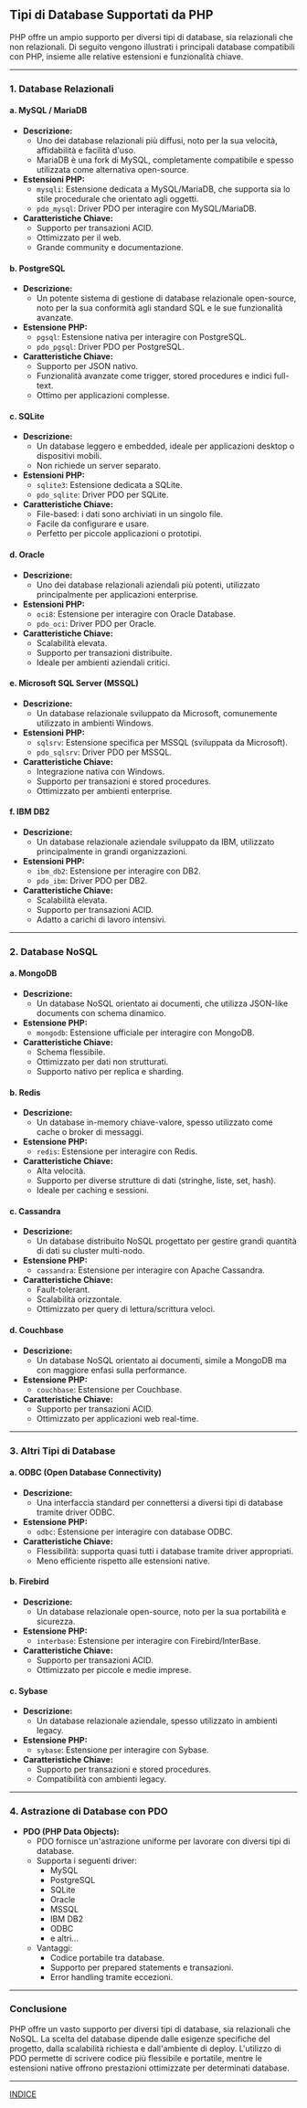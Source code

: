 ## **Tipi di Database Supportati da PHP**

PHP offre un ampio supporto per diversi tipi di database, sia relazionali che non relazionali. Di seguito vengono illustrati i principali database compatibili con PHP, insieme alle relative estensioni e funzionalità chiave.

---

### **1. Database Relazionali**

#### **a. MySQL / MariaDB**
- **Descrizione:** 
  - Uno dei database relazionali più diffusi, noto per la sua velocità, affidabilità e facilità d'uso.
  - MariaDB è una fork di MySQL, completamente compatibile e spesso utilizzata come alternativa open-source.
- **Estensioni PHP:**
  - `mysqli`: Estensione dedicata a MySQL/MariaDB, che supporta sia lo stile procedurale che orientato agli oggetti.
  - `pdo_mysql`: Driver PDO per interagire con MySQL/MariaDB.
- **Caratteristiche Chiave:**
  - Supporto per transazioni ACID.
  - Ottimizzato per il web.
  - Grande community e documentazione.

#### **b. PostgreSQL**
- **Descrizione:** 
  - Un potente sistema di gestione di database relazionale open-source, noto per la sua conformità agli standard SQL e le sue funzionalità avanzate.
- **Estensione PHP:**
  - `pgsql`: Estensione nativa per interagire con PostgreSQL.
  - `pdo_pgsql`: Driver PDO per PostgreSQL.
- **Caratteristiche Chiave:**
  - Supporto per JSON nativo.
  - Funzionalità avanzate come trigger, stored procedures e indici full-text.
  - Ottimo per applicazioni complesse.

#### **c. SQLite**
- **Descrizione:** 
  - Un database leggero e embedded, ideale per applicazioni desktop o dispositivi mobili.
  - Non richiede un server separato.
- **Estensioni PHP:**
  - `sqlite3`: Estensione dedicata a SQLite.
  - `pdo_sqlite`: Driver PDO per SQLite.
- **Caratteristiche Chiave:**
  - File-based: i dati sono archiviati in un singolo file.
  - Facile da configurare e usare.
  - Perfetto per piccole applicazioni o prototipi.

#### **d. Oracle**
- **Descrizione:** 
  - Uno dei database relazionali aziendali più potenti, utilizzato principalmente per applicazioni enterprise.
- **Estensioni PHP:**
  - `oci8`: Estensione per interagire con Oracle Database.
  - `pdo_oci`: Driver PDO per Oracle.
- **Caratteristiche Chiave:**
  - Scalabilità elevata.
  - Supporto per transazioni distribuite.
  - Ideale per ambienti aziendali critici.

#### **e. Microsoft SQL Server (MSSQL)**
- **Descrizione:** 
  - Un database relazionale sviluppato da Microsoft, comunemente utilizzato in ambienti Windows.
- **Estensioni PHP:**
  - `sqlsrv`: Estensione specifica per MSSQL (sviluppata da Microsoft).
  - `pdo_sqlsrv`: Driver PDO per MSSQL.
- **Caratteristiche Chiave:**
  - Integrazione nativa con Windows.
  - Supporto per transazioni e stored procedures.
  - Ottimizzato per ambienti enterprise.

#### **f. IBM DB2**
- **Descrizione:** 
  - Un database relazionale aziendale sviluppato da IBM, utilizzato principalmente in grandi organizzazioni.
- **Estensioni PHP:**
  - `ibm_db2`: Estensione per interagire con DB2.
  - `pdo_ibm`: Driver PDO per DB2.
- **Caratteristiche Chiave:**
  - Scalabilità elevata.
  - Supporto per transazioni ACID.
  - Adatto a carichi di lavoro intensivi.

---

### **2. Database NoSQL**

#### **a. MongoDB**
- **Descrizione:** 
  - Un database NoSQL orientato ai documenti, che utilizza JSON-like documents con schema dinamico.
- **Estensione PHP:**
  - `mongodb`: Estensione ufficiale per interagire con MongoDB.
- **Caratteristiche Chiave:**
  - Schema flessibile.
  - Ottimizzato per dati non strutturati.
  - Supporto nativo per replica e sharding.

#### **b. Redis**
- **Descrizione:** 
  - Un database in-memory chiave-valore, spesso utilizzato come cache o broker di messaggi.
- **Estensione PHP:**
  - `redis`: Estensione per interagire con Redis.
- **Caratteristiche Chiave:**
  - Alta velocità.
  - Supporto per diverse strutture di dati (stringhe, liste, set, hash).
  - Ideale per caching e sessioni.

#### **c. Cassandra**
- **Descrizione:** 
  - Un database distribuito NoSQL progettato per gestire grandi quantità di dati su cluster multi-nodo.
- **Estensione PHP:**
  - `cassandra`: Estensione per interagire con Apache Cassandra.
- **Caratteristiche Chiave:**
  - Fault-tolerant.
  - Scalabilità orizzontale.
  - Ottimizzato per query di lettura/scrittura veloci.

#### **d. Couchbase**
- **Descrizione:** 
  - Un database NoSQL orientato ai documenti, simile a MongoDB ma con maggiore enfasi sulla performance.
- **Estensione PHP:**
  - `couchbase`: Estensione per Couchbase.
- **Caratteristiche Chiave:**
  - Supporto per transazioni ACID.
  - Ottimizzato per applicazioni web real-time.

---

### **3. Altri Tipi di Database**

#### **a. ODBC (Open Database Connectivity)**
- **Descrizione:** 
  - Una interfaccia standard per connettersi a diversi tipi di database tramite driver ODBC.
- **Estensione PHP:**
  - `odbc`: Estensione per interagire con database ODBC.
- **Caratteristiche Chiave:**
  - Flessibilità: supporta quasi tutti i database tramite driver appropriati.
  - Meno efficiente rispetto alle estensioni native.

#### **b. Firebird**
- **Descrizione:** 
  - Un database relazionale open-source, noto per la sua portabilità e sicurezza.
- **Estensione PHP:**
  - `interbase`: Estensione per interagire con Firebird/InterBase.
- **Caratteristiche Chiave:**
  - Supporto per transazioni ACID.
  - Ottimizzato per piccole e medie imprese.

#### **c. Sybase**
- **Descrizione:** 
  - Un database relazionale aziendale, spesso utilizzato in ambienti legacy.
- **Estensione PHP:**
  - `sybase`: Estensione per interagire con Sybase.
- **Caratteristiche Chiave:**
  - Supporto per transazioni e stored procedures.
  - Compatibilità con ambienti legacy.

---

### **4. Astrazione di Database con PDO**

- **PDO (PHP Data Objects):**
  - PDO fornisce un'astrazione uniforme per lavorare con diversi tipi di database.
  - Supporta i seguenti driver:
    - MySQL
    - PostgreSQL
    - SQLite
    - Oracle
    - MSSQL
    - IBM DB2
    - ODBC
    - e altri...
  - Vantaggi:
    - Codice portabile tra database.
    - Supporto per prepared statements e transazioni.
    - Error handling tramite eccezioni.

---

### **Conclusione**

PHP offre un vasto supporto per diversi tipi di database, sia relazionali che NoSQL. La scelta del database dipende dalle esigenze specifiche del progetto, dalla scalabilità richiesta e dall'ambiente di deploy. L'utilizzo di PDO permette di scrivere codice più flessibile e portatile, mentre le estensioni native offrono prestazioni ottimizzate per determinati database.

---
[INDICE](README.md)